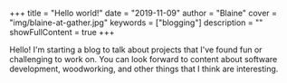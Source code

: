 +++
title = "Hello world!"
date = "2019-11-09"
author = "Blaine"
cover = "img/blaine-at-gather.jpg"
keywords = ["blogging"]
description = ""
showFullContent = true
+++

Hello! I'm starting a blog to talk about projects that I've found fun or challenging to work on. You can look forward to content about software development, woodworking, and other things that I think are interesting.